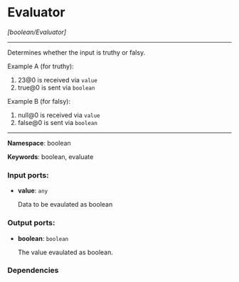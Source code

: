 # Evaluator

_[boolean/Evaluator]_

---

Determines whether the input is truthy or falsy.

Example A (for truthy):

1. 23@0 is received via `value`
2. true@0 is sent via `boolean`

Example B (for falsy):
1. null@0 is received via `value`
2. false@0 is sent via `boolean`

---

__Namespace__: boolean

__Keywords__: boolean, evaluate

### Input ports:

* __value__: ` any `

    Data to be evaulated as boolean

### Output ports:

* __boolean__: ` boolean `

    The value evaulated as boolean.

### Dependencies




